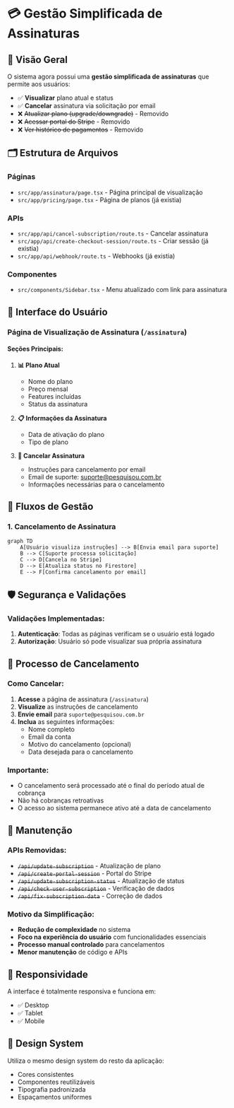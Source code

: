 # 💳 Gestão Simplificada de Assinaturas

## 🎯 Visão Geral

O sistema agora possui uma **gestão simplificada de assinaturas** que permite aos usuários:

- ✅ **Visualizar** plano atual e status
- ✅ **Cancelar** assinatura via solicitação por email
- ❌ ~~Atualizar plano (upgrade/downgrade)~~ - Removido
- ❌ ~~Acessar portal do Stripe~~ - Removido
- ❌ ~~Ver histórico de pagamentos~~ - Removido

## 🗂️ Estrutura de Arquivos

### Páginas
- `src/app/assinatura/page.tsx` - Página principal de visualização
- `src/app/pricing/page.tsx` - Página de planos (já existia)

### APIs
- `src/app/api/cancel-subscription/route.ts` - Cancelar assinatura
- `src/app/api/create-checkout-session/route.ts` - Criar sessão (já existia)
- `src/app/api/webhook/route.ts` - Webhooks (já existia)

### Componentes
- `src/components/Sidebar.tsx` - Menu atualizado com link para assinatura

## 🎨 Interface do Usuário

### Página de Visualização de Assinatura (`/assinatura`)

#### Seções Principais:

1. **📊 Plano Atual**
   - Nome do plano
   - Preço mensal
   - Features incluídas
   - Status da assinatura

2. **📋 Informações da Assinatura**
   - Data de ativação do plano
   - Tipo de plano

3. **📧 Cancelar Assinatura**
   - Instruções para cancelamento por email
   - Email de suporte: suporte@pesquisou.com.br
   - Informações necessárias para o cancelamento

## 🔄 Fluxos de Gestão

### 1. **Cancelamento de Assinatura**

```mermaid
graph TD
    A[Usuário visualiza instruções] --> B[Envia email para suporte]
    B --> C[Suporte processa solicitação]
    C --> D[Cancela no Stripe]
    D --> E[Atualiza status no Firestore]
    E --> F[Confirma cancelamento por email]
```

## 🛡️ Segurança e Validações

### Validações Implementadas:

1. **Autenticação**: Todas as páginas verificam se o usuário está logado
2. **Autorização**: Usuário só pode visualizar sua própria assinatura

## 📧 Processo de Cancelamento

### Como Cancelar:

1. **Acesse** a página de assinatura (`/assinatura`)
2. **Visualize** as instruções de cancelamento
3. **Envie email** para `suporte@pesquisou.com.br`
4. **Inclua** as seguintes informações:
   - Nome completo
   - Email da conta
   - Motivo do cancelamento (opcional)
   - Data desejada para o cancelamento

### Importante:

- O cancelamento será processado até o final do período atual de cobrança
- Não há cobranças retroativas
- O acesso ao sistema permanece ativo até a data de cancelamento

## 🔧 Manutenção

### APIs Removidas:

- ~~`/api/update-subscription`~~ - Atualização de plano
- ~~`/api/create-portal-session`~~ - Portal do Stripe
- ~~`/api/update-subscription-status`~~ - Atualização de status
- ~~`/api/check-user-subscription`~~ - Verificação de dados
- ~~`/api/fix-subscription-data`~~ - Correção de dados

### Motivo da Simplificação:

- **Redução de complexidade** no sistema
- **Foco na experiência do usuário** com funcionalidades essenciais
- **Processo manual controlado** para cancelamentos
- **Menor manutenção** de código e APIs

## 📱 Responsividade

A interface é totalmente responsiva e funciona em:
- ✅ Desktop
- ✅ Tablet
- ✅ Mobile

## 🎨 Design System

Utiliza o mesmo design system do resto da aplicação:
- Cores consistentes
- Componentes reutilizáveis
- Tipografia padronizada
- Espaçamentos uniformes
